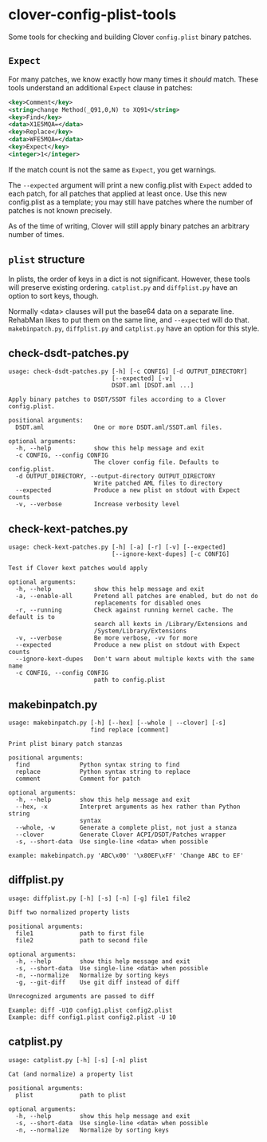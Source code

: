# clover-config-plist-tools

Some tools for checking and building Clover `config.plist` binary patches.

## `Expect`

For many patches, we know exactly how many times it *should* match. These tools understand an additional `Expect` clause in patches:

```xml
<key>Comment</key>
<string>change Method(_Q91,0,N) to XQ91</string>
<key>Find</key>
<data>X1E5MQA=</data>
<key>Replace</key>
<data>WFE5MQA=</data>
<key>Expect</key>
<integer>1</integer>
```

If the match count is not the same as `Expect`, you get warnings.

The `--expected` argument will print a new config.plist with `Expect` added to each patch, for all patches that applied at least once. Use this new config.plist as a template; you may still have patches where the number of patches is not known precisely.

As of the time of writing, Clover will still apply binary patches an arbitrary number of times.

## `plist` structure

In plists, the order of keys in a dict is not significant. However, these tools will preserve existing ordering. `catplist.py` and `diffplist.py` have an option to sort keys, though.

Normally &lt;data&gt; clauses will put the base64 data on a separate line. RehabMan likes to put them on the same line, and `--expected` will do that. `makebinpatch.py`, `diffplist.py` and `catplist.py` have an option for this style.

## check-dsdt-patches.py
```
usage: check-dsdt-patches.py [-h] [-c CONFIG] [-d OUTPUT_DIRECTORY]
                             [--expected] [-v]
                             DSDT.aml [DSDT.aml ...]

Apply binary patches to DSDT/SSDT files according to a Clover config.plist.

positional arguments:
  DSDT.aml              One or more DSDT.aml/SSDT.aml files.

optional arguments:
  -h, --help            show this help message and exit
  -c CONFIG, --config CONFIG
                        The clover config file. Defaults to config.plist.
  -d OUTPUT_DIRECTORY, --output-directory OUTPUT_DIRECTORY
                        Write patched AML files to directory
  --expected            Produce a new plist on stdout with Expect counts
  -v, --verbose         Increase verbosity level
```



## check-kext-patches.py
```
usage: check-kext-patches.py [-h] [-a] [-r] [-v] [--expected]
                             [--ignore-kext-dupes] [-c CONFIG]

Test if Clover kext patches would apply

optional arguments:
  -h, --help            show this help message and exit
  -a, --enable-all      Pretend all patches are enabled, but do not do
                        replacements for disabled ones
  -r, --running         Check against running kernel cache. The default is to
                        search all kexts in /Library/Extensions and
                        /System/Library/Extensions
  -v, --verbose         Be more verbose, -vv for more
  --expected            Produce a new plist on stdout with Expect counts
  --ignore-kext-dupes   Don't warn about multiple kexts with the same name
  -c CONFIG, --config CONFIG
                        path to config.plist
```

## makebinpatch.py
```
usage: makebinpatch.py [-h] [--hex] [--whole | --clover] [-s]
                       find replace [comment]

Print plist binary patch stanzas

positional arguments:
  find              Python syntax string to find
  replace           Python syntax string to replace
  comment           Comment for patch

optional arguments:
  -h, --help        show this help message and exit
  --hex, -x         Interpret arguments as hex rather than Python string
                    syntax
  --whole, -w       Generate a complete plist, not just a stanza
  --clover          Generate Clover ACPI/DSDT/Patches wrapper
  -s, --short-data  Use single-line <data> when possible

example: makebinpatch.py 'ABC\x00' '\x80EF\xFF' 'Change ABC to EF'
```

## diffplist.py
```
usage: diffplist.py [-h] [-s] [-n] [-g] file1 file2

Diff two normalized property lists

positional arguments:
  file1             path to first file
  file2             path to second file

optional arguments:
  -h, --help        show this help message and exit
  -s, --short-data  Use single-line <data> when possible
  -n, --normalize   Normalize by sorting keys
  -g, --git-diff    Use git diff instead of diff

Unrecognized arguments are passed to diff

Example: diff -U10 config1.plist config2.plist
Example: diff config1.plist config2.plist -U 10
```

## catplist.py
```
usage: catplist.py [-h] [-s] [-n] plist

Cat (and normalize) a property list

positional arguments:
  plist             path to plist

optional arguments:
  -h, --help        show this help message and exit
  -s, --short-data  Use single-line <data> when possible
  -n, --normalize   Normalize by sorting keys
  ```
